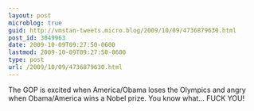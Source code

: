 ```yaml
---
layout: post
microblog: true
guid: http://vmstan-tweets.micro.blog/2009/10/09/4736879630.html
post_id: 3049963
date: 2009-10-09T09:27:50-0600
lastmod: 2009-10-09T09:27:50-0600
type: post
url: /2009/10/09/4736879630.html
---
```

The GOP is excited when America/Obama loses the Olympics and angry when Obama/America wins a Nobel prize. You know what... FUCK YOU!
